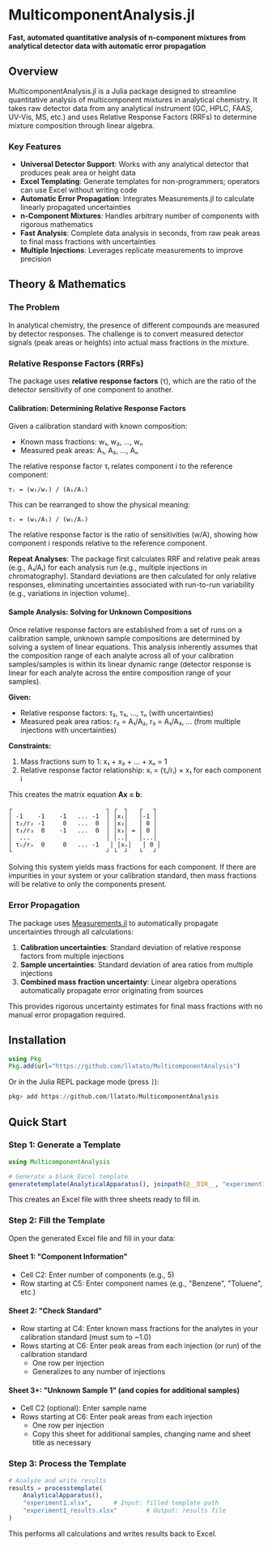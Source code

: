 # MulticomponentAnalysis.jl

**Fast, automated quantitative analysis of n-component mixtures from analytical detector data with automatic error propagation**

## Overview

MulticomponentAnalysis.jl is a Julia package designed to streamline quantitative analysis of multicomponent mixtures in analytical chemistry. It takes raw detector data from any analytical instrument (GC, HPLC, FAAS, UV-Vis, MS, etc.) and uses Relative Response Factors (RRFs) to determine mixture composition through linear algebra.

### Key Features

- **Universal Detector Support**: Works with any analytical detector that produces peak area or height data
- **Excel Templating**: Generate templates for non-programmers; operators can use Excel without writing code
- **Automatic Error Propagation**: Integrates Measurements.jl to calculate linearly propagated uncertainties
- **n-Component Mixtures**: Handles arbitrary number of components with rigorous mathematics
- **Fast Analysis**: Complete data analysis in seconds, from raw peak areas to final mass fractions with uncertainties
- **Multiple Injections**: Leverages replicate measurements to improve precision

## Theory & Mathematics

### The Problem

In analytical chemistry, the presence of different compounds are measured by detector responses. The challenge is to convert measured detector signals (peak areas or heights) into actual mass fractions in the mixture.

### Relative Response Factors (RRFs)

The package uses **relative response factors** (τ), which are the ratio of the detector sensitivity of one component to another.

#### Calibration: Determining Relative Response Factors

Given a calibration standard with known composition:
- Known mass fractions: w₁, w₂, ..., wₙ
- Measured peak areas: A₁, A₂, ..., Aₙ

The relative response factor τᵢ relates component i to the reference component:

```
τᵢ = (w₁/wᵢ) / (A₁/Aᵢ)
```

This can be rearranged to show the physical meaning:

```
τᵢ = (w₁/A₁) / (wᵢ/Aᵢ)
```

The relative response factor is the ratio of sensitivities (w/A), showing how component i responds relative to the reference component.

**Repeat Analyses**: The package first calculates RRF and relative peak areas (e.g., A₁/Aᵢ) for each analysis run (e.g., multiple injections in chromatography). Standard deviations are then calculated for only relative responses, eliminating uncertainties associated with run-to-run variability (e.g., variations in injection volume).

#### Sample Analysis: Solving for Unknown Compositions

Once relative response factors are established from a set of runs on a calibration sample, unknown sample compositions are determined by solving a system of linear equations. This analysis inherently assumes that the composition range of each analyte across all of your calibration samples/samples is within its linear dynamic range (detector response is linear for each analyte across the entire composition range of your samples).

**Given:**
- Relative response factors: τ₂, τ₃, ..., τₙ (with uncertainties)
- Measured peak area ratios: r₂ = A₁/A₂, r₃ = A₁/A₃, ... (from multiple injections with uncertainties)

**Constraints:**
1. Mass fractions sum to 1: x₁ + x₂ + ... + xₙ = 1
2. Relative response factor relationship: xᵢ = (τᵢ/rᵢ) × x₁ for each component i

This creates the matrix equation **Ax = b**:

```
┌                          ┐ ┌  ┐   ┌   ┐
│ -1    -1    -1   ... -1  │ │x₁│   │-1 │
│ τ₂/r₂ -1     0   ...  0  │ │x₂│   │ 0 │
│ τ₃/r₃  0    -1   ...  0  │ │x₃│ = │ 0 │
│  ...                     │ │..│   │...│
│ τₙ/rₙ  0     0   ... -1   │ │xₙ│   │ 0 │
└                          ┘ └  ┘   └   ┘
```

Solving this system yields mass fractions for each component. If there are impurities in your system or your calibration standard, then mass fractions will be relative to only the components present. 

### Error Propagation

The package uses [Measurements.jl](https://github.com/JuliaPhysics/Measurements.jl) to automatically propagate uncertainties through all calculations:

1. **Calibration uncertainties**: Standard deviation of relative response factors from multiple injections
2. **Sample uncertainties**: Standard deviation of area ratios from multiple injections
3. **Combined mass fraction uncertainty**: Linear algebra operations automatically propagate error originating from sources

This provides rigorous uncertainty estimates for final mass fractions with no manual error propagation required.

## Installation

```julia
using Pkg
Pkg.add(url="https://github.com/llatato/MulticomponentAnalysis")
```

Or in the Julia REPL package mode (press `]`):

```julia
pkg> add https://github.com/llatato/MulticomponentAnalysis
```

## Quick Start

### Step 1: Generate a Template

```julia
using MulticomponentAnalysis

# Generate a blank Excel template
generatetemplate(AnalyticalApparatus(), joinpath(@__DIR__, "experiment1.xlsx"))
```

This creates an Excel file with three sheets ready to fill in.

### Step 2: Fill the Template

Open the generated Excel file and fill in your data:

#### Sheet 1: "Component Information"
- Cell C2: Enter number of components (e.g., 5)
- Row starting at C5: Enter component names (e.g., "Benzene", "Toluene", etc.)

#### Sheet 2: "Check Standard"
- Row starting at C4: Enter known mass fractions for the analytes in your calibration standard (must sum to ~1.0)
- Rows starting at C6: Enter peak areas from each injection (or run) of the calibration standard
  - One row per injection
  - Generalizes to any number of injections

#### Sheet 3+: "Unknown Sample 1" (and copies for additional samples)
- Cell C2 (optional): Enter sample name
- Rows starting at C6: Enter peak areas from each injection
  - One row per injection
  - Copy this sheet for additional samples, changing name and sheet title as necessary

### Step 3: Process the Template

```julia
# Analyze and write results
results = processtemplate(
    AnalyticalApparatus(),
    "experiment1.xlsx",      # Input: filled template path
    "experiment1_results.xlsx"        # Output: results file
)
```

This performs all calculations and writes results back to Excel.
